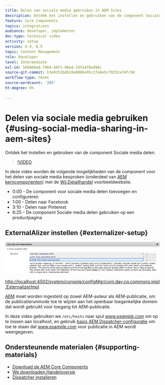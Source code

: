 ```yaml
---
title: Delen van sociale media gebruiken in AEM Sites
description: Ontdek het instellen en gebruiken van de component Sociale media delen.
feature: Core Components
topics: integrations
audience: developer, implementer
doc-type: technical video
activity: setup
version: 6.4, 6.5
topic: Content Management
role: Developer
level: Intermediate
exl-id: 569069e8-7964-49f1-96ed-7dfa4f8ed96c
source-git-commit: b3e9251bdb18a008be95c1fa9e5c79252a74fc98
workflow-type: tm+mt
source-wordcount: '203'
ht-degree: 0%

---
```


# Delen via sociale media gebruiken {#using-social-media-sharing-in-aem-sites}

Ontdek het instellen en gebruiken van de component Sociale media delen.

>[!VIDEO](https://video.tv.adobe.com/v/18897?quality=12&learn=on)

In deze video worden de volgende mogelijkheden van de component voor het delen van sociale media besproken (onderdeel van [AEM kerncomponenten](https://experienceleague.adobe.com/docs/experience-manager-core-components/using/introduction.html)) met de [Wij.Detailhandel](https://github.com/Adobe-Marketing-Cloud/aem-sample-we-retail#weretail) voorbeeldwebsite.

* 0:00 - De component voor sociale media delen toevoegen en configureren
* 1:00 - Delen naar Facebook
* 3:10 - Delen naar Pinterest
* 6:25 - De component Sociale media delen gebruiken op een productpagina

## ExternalAlizer instellen {#externalizer-setup}

![Day CQ Link ExternalAlizer](assets/externalizer.png)

[http://localhost:4502/system/console/configMgr/com.day.cq.commons.impl.ExternalizerImpl](http://localhost:4502/system/console/configMgr/com.day.cq.commons.impl.ExternalizerImpl)

[AEM](https://helpx.adobe.com/experience-manager/6-5/sites/developing/using/externalizer.html) moet worden ingesteld op zowel AEM-auteur als AEM-publicatie, om de publicatierunmode toe te wijzen aan het openbaar toegankelijke domein dat wordt gebruikt voor toegang tot AEM-publicatie.

In deze video gebruiken we `/etc/hosts` naar spul *www.example.com* om op te lossen aan localhost, en gebruik [basis AEM Dispatcher-configuratie](https://experienceleague.adobe.com/docs/experience-manager-dispatcher/using/getting-started/dispatcher-install.html) om toe te staan dat www.example.com voor publicatie in AEM wordt weergegeven.

## Ondersteunende materialen {#supporting-materials}

* [Download de AEM Core Components](https://github.com/adobe/aem-core-wcm-components/releases)
* [We downloaden.Handelsversie](https://github.com/Adobe-Marketing-Cloud/aem-sample-we-retail/releases)
* [Dispatcher installeren](https://experienceleague.adobe.com/docs/experience-manager-dispatcher/using/getting-started/dispatcher-install.html)
